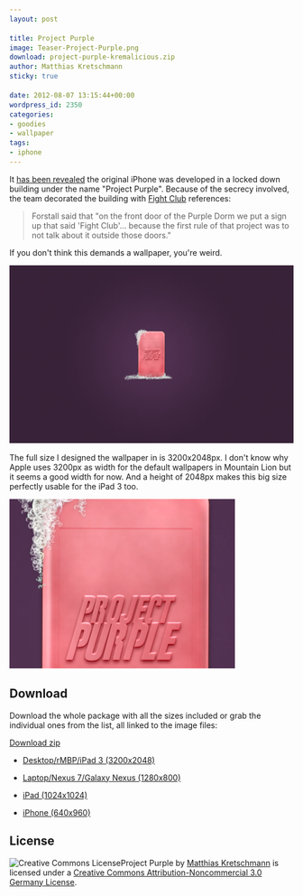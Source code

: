 ```yaml
---
layout: post

title: Project Purple
image: Teaser-Project-Purple.png
download: project-purple-kremalicious.zip
author: Matthias Kretschmann
sticky: true

date: 2012-08-07 13:15:44+00:00
wordpress_id: 2350
categories:
- goodies
- wallpaper
tags:
- iphone
---
```


It [has been revealed](http://www.theverge.com/2012/8/3/3218846/schiller-forstall-fight-club-day-three-apple-samsung-trial/in/2971889) the original iPhone was developed in a locked down building under the name "Project Purple". Because of the secrecy involved, the team decorated the building with [Fight Club](http://www.imdb.com/title/tt0137523/) references:
> Forstall said that "on the front door of the Purple Dorm we put a sign up that said 'Fight Club'... because the first rule of that project was to not talk about it outside those doors."

If you don't think this demands a wallpaper, you're weird.

<!-- more -->

![](/media/project-purple-nexus-kremalicious.png)

The full size I designed the wallpaper in is 3200x2048px. I don't know why Apple uses 3200px as width for the default wallpapers in Mountain Lion but it seems a good width for now. And a height of 2048px makes this big size perfectly usable for the iPad 3 too.

![](/media/Project-Purple-Dribbble.png)

## Download

Download the whole package with all the sizes included or grab the individual ones from the list, all linked to the image files:

<a class="btn btn-block icon-download-alt" href="/media/project-purple-kremalicious.zip">Download <span> zip</span></a>
	
  * [Desktop/rMBP/iPad 3 (3200x2048)](/media/project-purple-kremalicious.png)
	
  * [Laptop/Nexus 7/Galaxy Nexus (1280x800)](/media/project-purple-nexus-kremalicious.png)
	
  * [iPad (1024x1024)](/media/project-purple-ipad-kremalicious.png)

  * [iPhone (640x960)](/media/project-purple-iphone4-kremalicious.png)

## License

![Creative Commons License](http://i.creativecommons.org/l/by-nc/3.0/de/88x31.png)Project Purple by [Matthias Kretschmann](http://kremalicious.com) is licensed under a [Creative Commons Attribution-Noncommercial 3.0 Germany License](http://creativecommons.org/licenses/by-nc/3.0/de/).
